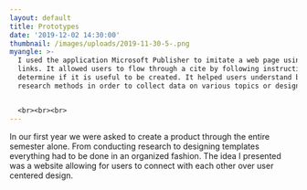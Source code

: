 ```yaml
---
layout: default
title: Prototypes
date: '2019-12-02 14:30:00'
thumbnail: /images/uploads/2019-11-30-5-.png
myangle: >-
  I used the application Microsoft Publisher to imitate a web page using hyper
  links. It allowed users to flow through a cite by following instructions to
  determine if it is useful to be created. It helped users understand basic
  research methods in order to collect data on various topics or design tests.


  <br><br><br>
---
```

In our first year we were asked to create a product through the entire semester alone. From conducting research to designing templates everything had to be done in an organized fashion. The idea I presented was a website allowing for users to connect with each other over user centered design.
